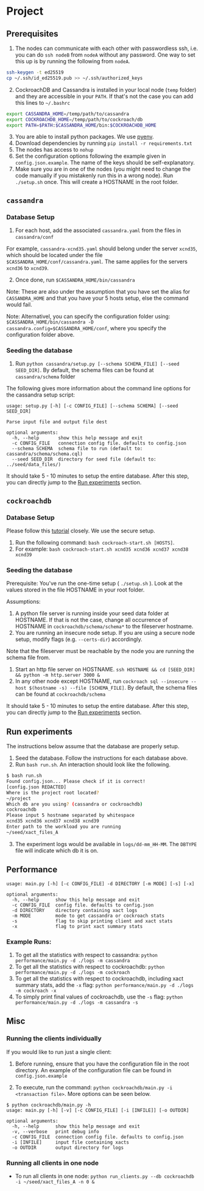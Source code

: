 # Project

## Prerequisites

1. The nodes can communicate with each other with passwordless ssh, i.e. you can do `ssh nodeB` from `nodeA` without any password.
One way to set this up is by running the following from `nodeA`.
```bash
ssh-keygen -t ed25519
cp ~/.ssh/id_ed25519.pub >> ~/.ssh/authorized_keys
```
2. CockroachDB and Cassandra is installed in your local node (`temp` folder) and they are accessible in your `PATH`. If that's not the case you can add this lines to `~/.bashrc`
```bash
export CASSANDRA_HOME=/temp/path/to/cassandra
export COCKROACHDB_HOME=/temp/path/to/cockroach/db
export PATH=$PATH:$CASSANDRA_HOME/bin:$COCKROACHDB_HOME
```
3. You are able to install python packages. We use [pyenv](https://github.com/pyenv/pyenv#basic-github-checkout).
4. Download dependencies by running `pip install -r requirements.txt`
5. The nodes has access to `nohup`
6. Set the configuration options following the example given in `config.json.example`. The name of the keys should be self-explanatory.
7. Make sure you are in one of the nodes (you might need to change the code manually if you mistakenly run this in a wrong node). Run `./setup.sh` once. This will create a HOSTNAME in the root folder.

## `cassandra`

### Database Setup

1. For each host, add the associated `cassandra.yaml` from the files in `cassandra/conf` 

For example, `cassandra-xcnd35.yaml` should belong under the server `xcnd35`, which should 
be located under the file `$CASSANDRA_HOME/conf/cassandra.yaml`. The same applies for the 
servers `xcnd36` to `xcnd39`. 

2. Once done, run `$CASSANDRA_HOME/bin/cassandra` 

Note: These are also under the assumption that you have set the alias for `CASSANDRA_HOME`
and that you have your 5 hosts setup, else the command would fail. 

Note: Alternativel, you can specify the configuration folder using: 
`$CASSANDRA_HOME/bin/cassandra -D cassandra.config=$CASSANDRA_HOME/conf`, where you specify 
the configuration folder above. 

### Seeding the database

1. Run `python cassandra/setup.py [--schema SCHEMA_FILE] [--seed SEED_DIR]`. By default, the schema files can be found at `cassandra/schema` folder

The following gives more information about the command line options for the cassandra setup script:

```
usage: setup.py [-h] [-c CONFIG_FILE] [--schema SCHEMA] [--seed SEED_DIR]

Parse input file and output file dest

optional arguments:
  -h, --help       show this help message and exit
  -c CONFIG_FILE   connection config file. defaults to config.json
  --schema SCHEMA  schema file to run (default to: cassandra/schema/schema.cql)
  --seed SEED_DIR  directory for seed file (default to: ../seed/data_files/)
```

It should take 5 - 10 minutes to setup the entire database. After this step, you can directly jump to the [Run experiments](#run-experiments) section.

## `cockroachdb`

### Database Setup

Please follow this [tutorial](https://www.cockroachlabs.com/docs/stable/start-a-local-cluster.html) closely. We use the secure setup.

1. Run the following command: `bash cockroach-start.sh [HOSTS]`.
2. For example: `bash cockroach-start.sh xcnd35 xcnd36 xcnd37 xcnd38 xcnd39`

### Seeding the database

Prerequisite: You've run the one-time setup ( `./setup.sh` ). Look at the values stored in the file HOSTNAME in your root folder.

Assumptions:
1. A python file server is running inside your seed data folder at HOSTNAME. If that is not the case, change all occurrence of HOSTNAME in `cockroachdb/schema/schema*` to the fileserver hostname.
2. You are running an insecure node setup. If you are using a secure node setup, modify flags (e.g. `--certs-dir`) accordingly.

Note that the fileserver must be reachable by the node you are running the schema file from.

1. Start an http file server on HOSTNAME. `ssh HOSTNAME && cd [SEED_DIR] && python -m http.server 3000 &`
2. In any other node except HOSTNAME, run `cockroach sql --insecure --host $(hostname -s) --file [SCHEMA_FILE]`. By default, the schema files can be found at `cockroachdb/schema`

It should take 5 - 10 minutes to setup the entire database. After this step, you can directly jump to the [Run experiments](#run-experiments) section.

## Run experiments

The instructions below assume that the database are properly setup.

1. Seed the database. Follow the instructions for each database above.
2. Run `bash run.sh`. An interaction should look like the following.
```bash
$ bash run.sh
Found config.json... Please check if it is correct!
[config.json REDACTED]
Where is the project root located?
~/project
Which db are you using? (cassandra or cockroachdb)
cockroachdb
Please input 5 hostname separated by whitespace
xcnd35 xcnd36 xcnd37 xcnd38 xcnd39
Enter path to the workload you are running
~/seed/xact_files_A
```
3. The experiment logs would be available in `logs/dd-mm_HH-MM`. The `DBTYPE` file will indicate which db it is on.

## Performance

```
usage: main.py [-h] [-c CONFIG_FILE] -d DIRECTORY [-m MODE] [-s] [-x]

optional arguments:
  -h, --help      show this help message and exit
  -c CONFIG_FILE  config file. defaults to config.json
  -d DIRECTORY    directory containing xact logs
  -m MODE         mode to get cassandra or cockroach stats
  -s              flag to skip printing client and xact stats
  -x              flag to print xact summary stats
```

### Example Runs:

1. To get all the statistics with respect to cassandra: `python performance/main.py -d ./logs -m cassandra`
2. To get all the statistics with respect to cockroachdb: `python performance/main.py -d ./logs -m cockroach`
3. To get all the statistics with respect to cockroachdb, including xact summary stats, add the `-x` flag:
`python performance/main.py -d ./logs -m cockroach -x`
4. To simply print final values of cockroachdb, use the `-s` flag: `python performance/main.py -d ./logs -m cassandra -s`


## Misc

### Running the clients individually

If you would like to run just a single client:

1. Before running, ensure that you have the configuration file in the root
directory. An example of the configuration file can be found in `config.json.example`

2. To execute, run the command: `python cockroachdb/main.py -i <transaction file>`. More options can be seen below.

```
$ python cockroachdb/main.py -h
usage: main.py [-h] [-v] [-c CONFIG_FILE] [-i [INFILE]] [-o OUTDIR]

optional arguments:
  -h, --help      show this help message and exit
  -v, --verbose   print debug info
  -c CONFIG_FILE  connection config file. defaults to config.json
  -i [INFILE]     input file containing xacts
  -o OUTDIR       output directory for logs
```

### Running all clients in one node

- To run all clients in one node: `python run_clients.py --db cockroachdb -i ~/seed/xact_files_A -n 0 &`
